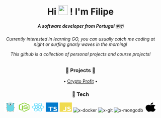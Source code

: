 <h1 align="center">Hi <img src="https://media.giphy.com/media/hvRJCLFzcasrR4ia7z/giphy.gif" height="30px" width="30px"> ! I'm Filipe</h1>
<h5 align="center">A software developer from Portugal 🇵🇹</h4>
  
<h6 align="center"> 
  Currently interested in learning GO, you can usually catch me coding at night or surfing gnarly waves in the morning! 
  
  This github is a collection of personal projects and course projects!
</h6>

<h2/>

<h3 align="center">🚧 Projects 🚧</h3>

<p align="center">
   • <a href="https://github.com/fcancelinha/crypto-profit-calculator">Crypto Profit</a> •
</p>

<h3 align="center">🧰 Tech</h3>

<div align="center" text-align="center">
  <span>
     <img alt="x-Go" height="30" width="40" src="https://raw.githubusercontent.com/devicons/devicon/master/icons/go/go-original.svg" title="Go" />
  </span>
  <span>
    <img alt="x-nodejs" height="30" width="40" src="https://raw.githubusercontent.com/devicons/devicon/master/icons/nodejs/nodejs-plain.svg" title="NodeJS" />
  </span>
  <span>
     <img alt="x-React" height="30" width="40" src="https://raw.githubusercontent.com/devicons/devicon/master/icons/react/react-original.svg" title="React" />
  </span>
  <span>
     <img alt="x-Ts" height="30" width="40" src="https://raw.githubusercontent.com/devicons/devicon/master/icons/typescript/typescript-plain.svg" title="TypeScript" />
  </span>
  <span>
    <img alt="x-Js" height="30" width="40" src="https://raw.githubusercontent.com/devicons/devicon/master/icons/javascript/javascript-plain.svg" title="JavaScript" />
  </span>
  <span>
    <img alt="x-docker" height="30" width="40" src="https://cdn.jsdelivr.net/gh/devicons/devicon/icons/docker/docker-original.svg" title="Docker" />
  </span>
  <span>
    <img alt="x-git" height="30" width="40" src="https://cdn.jsdelivr.net/gh/devicons/devicon/icons/git/git-original.svg" title="Git" />
  </span>
  <span>
    <img alt="x-mongodb" height="30" width="40" src="https://cdn.jsdelivr.net/gh/devicons/devicon/icons/mongodb/mongodb-plain.svg" title="MongoDB" />
  </span>
   <span>
     <img alt="x-Apple" height="30" width="40" src="https://raw.githubusercontent.com/devicons/devicon/master/icons/apple/apple-original.svg" title="Apple" />
  </span>
</div>
